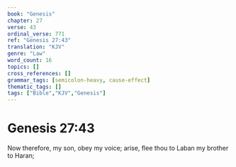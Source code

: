 ```yaml
---
book: "Genesis"
chapter: 27
verse: 43
ordinal_verse: 771
ref: "Genesis 27:43"
translation: "KJV"
genre: "Law"
word_count: 16
topics: []
cross_references: []
grammar_tags: [semicolon-heavy, cause-effect]
thematic_tags: []
tags: ["Bible","KJV","Genesis"]
---
```


# Genesis 27:43

Now therefore, my son, obey my voice; arise, flee thou to Laban my brother to Haran;
